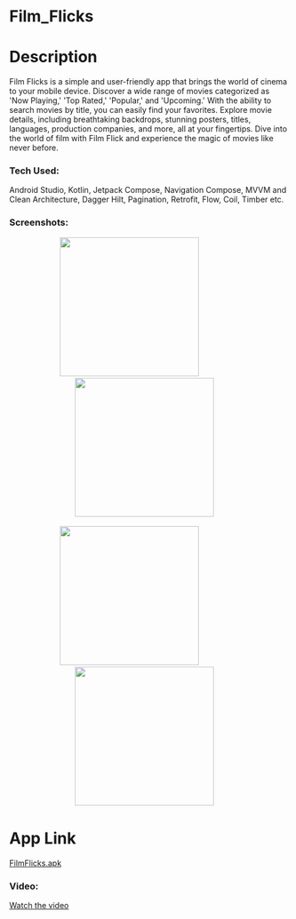 # Film_Flicks
<h1>Description</h1>
<p>Film Flicks is a simple and user-friendly app that brings the world of cinema to your mobile device. Discover a wide range of movies categorized as 'Now Playing,' 'Top Rated,' 'Popular,' and 'Upcoming.' With the ability to search movies by title, you can easily find your favorites. Explore movie details, including breathtaking backdrops, stunning posters, titles, languages, production companies, and more, all at your fingertips. Dive into the world of film with Film Flick and experience the magic of movies like never before.</p>
<h3>Tech Used:</h3>
<p>Android Studio, Kotlin, Jetpack Compose, Navigation Compose, MVVM and Clean Architecture, Dagger Hilt, Pagination, Retrofit, Flow, Coil, Timber etc.</p>
<h3>Screenshots:</h3>
<p align="center">
  <img src="https://github.com/ShobhitSaxena63/Film_Flicks/assets/100696254/33bb1da4-a6e0-459c-a24b-7b1bffcabdc7.png" width="250">
  &emsp;
  &emsp;
  &emsp;
  &emsp;
  <img src="https://github.com/ShobhitSaxena63/Film_Flicks/assets/100696254/e01f0626-8632-4a47-bf1d-42c117484ce4.png" width="250">
   &emsp;
</p> 

<p align="center">
  <img src="https://github.com/ShobhitSaxena63/Film_Flicks/assets/100696254/67b25c86-d09e-433a-9ada-42c544d6d335.png" width="250">
  &emsp;
  &emsp;
  &emsp;
  &emsp;
  <img src="https://github.com/ShobhitSaxena63/Film_Flicks/assets/100696254/e13f2eeb-b4a7-454d-a6a6-2ced833901eb.png" width="250">
   &emsp;
</p> 

<h1>App Link</h1>
<a href="https://drive.google.com/file/d/1SnJRlO7dSReqDLkGr96gm-pPrL2UTfZb/view?usp=sharing">FilmFlicks.apk</a>

<h3>Video:</h3>

[Watch the video](https://www.youtube.com/shorts/FUBSLt5QaJs)


